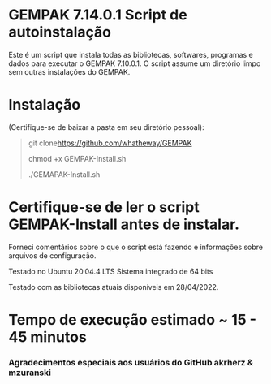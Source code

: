 # GEMPAK 7.14.0.1 Script de autoinstalação

Este é um script que instala todas as bibliotecas, softwares, programas e dados para executar o GEMPAK 7.10.0.1. O script assume um diretório limpo sem outras instalações do GEMPAK.

# Instalação

(Certifique-se de baixar a pasta em seu diretório pessoal):

> git clone<https://github.com/whatheway/GEMPAK>
>
> chmod +x GEMPAK-Install.sh
>
> ./GEMAPAK-Install.sh

# Certifique-se de ler o script GEMPAK-Install antes de instalar.

Forneci comentários sobre o que o script está fazendo e informações sobre arquivos de configuração.

Testado no Ubuntu 20.04.4 LTS
Sistema integrado de 64 bits

Testado com as bibliotecas atuais disponíveis em 28/04/2022.

# Tempo de execução estimado ~ 15 - 45 minutos

### Agradecimentos especiais aos usuários do GitHub akrherz & mzuranski
